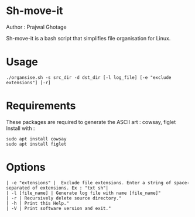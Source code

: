 # Sh-move-it

Author : Prajwal Ghotage

Sh-move-it is a bash script that simplifies file organisation for Linux.

# Usage
```
./organsise.sh -s src_dir -d dst_dir [-l log_file] [-e "exclude extensions"] [-r]
```
# Requirements

These packages are required to generate the ASCII art : cowsay, figlet
Install with :
```
sudo apt install cowsay
sudo apt install figlet
```
# Options

```
| -e "extensions" |  Exclude file extensions. Enter a string of space-separated of extensions. Ex : "txt sh"|
| -l [file_name] | Generate log file with name [file_name]"
| -r | Recursively delete source directory."
| -h | Print this Help."
| -V | Print software version and exit."
```